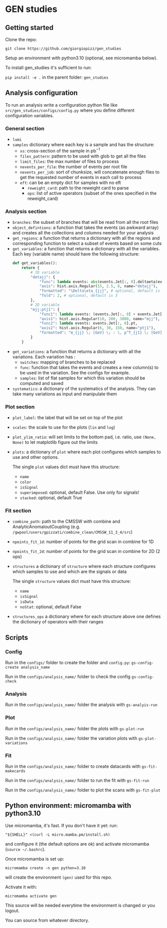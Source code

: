 # GEN studies

## Getting started

Clone the repo:

`git clone https://github.com/giorgiopizz/gen_studies`

Setup an environment with python3.10 (optional, see micromamba below).

To install gen_studies it's sufficient to run:

`pip install -e .` in the parent folder: `gen_studies`


## Analysis configuration
To run an analysis write a configuration python file like `src/gen_studies/configs/config.py`
where you define different configuration variables.

### General section
* `lumi` 
* `samples` dictionary where each key is a sample and has the structure:
    * `xs`: cross-section of the sample in $\textrm{pb}^{-1}$
    * `files_pattern`: pattern to be used with glob to get all the files
    * `limit_files`: the max number of files to process
    * `nevents_per_file`: the number of events per root file
    * `nevents_per_job`: sort of chunksize, will concatenate enough files to get the requested number of events in each call to process
    * `eft`: can be an empty dict for samples with no eft
        * `reweight_card`: path to the reweight card to parse
        * `ops`: list of active operators (subset of the ones specified in the reweight_card)

### Analysis section

* `branches`: the subset of branches that will be read from all the root files 
* `object_defintions`: a function that takes the events (as awkward array) and creates all the collections and columns needed for your analysis
* `get_regions`: a function that returns a dictionary with all the regions and corresponding function to select a subset of events based on some cuts
* `get_variables`: a function that returns a dictionary with all the variables. Each key (variable name) should have the following structure:
    ```python
    def get_variables():
        return {
            # 1D variable
            "detajj": {
                "func": lambda events: abs(events.Jet[:, 0].deltaeta(events.Jet[:, 1])),
                "axis": hist.axis.Regular(15, 2.5, 8, name="detajj"),
                "formatted": "\Delta\eta_{jj}", # optional, default is the variable name, a.k.a the key of the dict
                "fold": 2, # optional, default is 3
            },
            # 2D variable
            "mjj:ptj1": {
                "func1": lambda events: (events.Jet[:, 0] + events.Jet[:, 1]).mass,
                "axis1": hist.axis.Regular(10, 200, 3000, name="mjj"),
                "func2": lambda events: events.Jet[:, 0].pt,
                "axis2": hist.axis.Regular(6, 30, 150, name="ptj1"),
                "formatted": "m_{jj} \; [GeV] \; : \, p^T_{j1} \; [GeV]",
            }
        }
    ```
* `get_variations`: a function that returns a dictionary with all the variations. Each variation has :
    * `switches`: mapping of branches to be replaced 
    * `func`: function that takes the events and creates a new column(s) to be used in the variation. See the configs for example.
    * `samples`: list of flat samples for which this variation should be computed and saved
* `systematics`: a dictionary of the systematics of the analysis. They can take many variations as input and manipulate them

### Plot section
* `plot_label`: the label that will be set on top of the plot
* `scales`: the scale to use for the plots (`lin` and `log`)
* `plot_ylim_ratio`: will set limits to the bottom pad, i.e. ratio, use `(None, None)` to let matplotlib figure out the limits
* `plots`: a dictionary of `plot` where each plot configures which samples to use and other options. 

    The single `plot` values dict must have this structure:
    * `name`
    * `color`
    * `isSignal`
    * `superimposed`: optional, default False. Use only for signals!
    * `stacked`: optional, default True


### Fit section
* `combine_path`: path to the CMSSW with combine and AnalyticAnomaloutCoupling (e.g. `/gwpool/users/gpizzati/combine_clean/CMSSW_11_3_4/src`)
* `npoints_fit_1d`: number of points for the grid scan in combine for 1D
* `npoints_fit_2d`: number of points for the grid scan in combine for 2D (2 ops)
* `structures` a dictionary of `structure` where each structure configures which samples to use and which are the signals or data

    The single `structure` values dict must have this structure:
    * `name`
    * `isSignal`
    * `isData`
    * `noStat`: optional, default False

* `structures_ops` a dictionary where for each structure above one defines the dictionary of operators with their ranges

## Scripts

### Config
Run in the `configs/` folder to create the folder and `config.py`: `gs-config-create analysis_name` 

Run in the `configs/analysis_name/` folder to check the config `gs-config-check` 

### Analysis
Run in the `configs/analysis_name/` folder the analysis with `gs-analyis-run` 

### Plot
Run in the `configs/analysis_name/` folder the plots with `gs-plot-run` 
 
Run in the `configs/analysis_name/` folder the variation plots with `gs-plot-variations` 

### Fit
Run in the `configs/analysis_name/` folder to create datacards with `gs-fit-makecards`


Run in the `configs/analysis_name/` folder to run the fit with `gs-fit-run` 


Run in the `configs/analysis_name/` folder to plot the scans with `gs-fit-plot` 



## Python environment: micromamba with python3.10
Use micromamba, it's fast. If you don't have it yet:
run:

`"${SHELL}" <(curl -L micro.mamba.pm/install.sh)`

and configure it (the default options are ok) and activate micromamba (`source ~/.bashrc`).

Once micromamba is set up:

`micromamba create -n gen python=3.10`

will create the environment `(gen)` used for this repo.

Activate it with:

`micromamba activate gen`

This source will be needed everytime the environment is changed or you logout.

You can source from whatever directory.